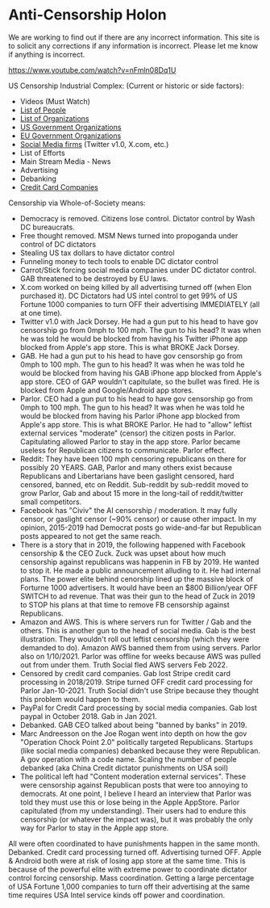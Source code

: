 # Anti-Censorship Holon

We are working to find out if there are any incorrect information. This site is to solicit any corrections if any information is incorrect. Please let me know if anything is incorrect.

https://www.youtube.com/watch?v=nFmln08Dq1U

US Censorship Industrial Complex: (Current or historic or side factors):
* Videos (Must Watch)
* [List of People](https://github.com/FreedomNow2025/Anti_Censorship_Holon/blob/main/Files/People.md)
* [List of Organizations](https://github.com/FreedomNow2025/Anti_Censorship_Holon/blob/main/Files/Organizations.md)
* [US Government Organizations](https://github.com/FreedomNow2025/Anti_Censorship_Holon/blob/main/Files/US_Gov)
* [EU Government Organizations]()
* [Social Media firms](https://github.com/FreedomNow2025/Anti_Censorship_Holon/blob/main/Files/Social_Media_Companies.md) (Twitter v1.0, X.com, etc.)
* List of Efforts
* Main Stream Media - News
* Advertising
* Debanking
* [Credit Card Companies](https://github.com/FreedomNow2025/Anti_Censorship_Holon/blob/main/Files/Credit_Cards.md)




Censorship via Whole-of-Society means:
* Democracy is removed. Citizens lose control. Dictator control by Wash DC bureaucrats.
* Free thought removed. MSM News turned into propoganda under control of DC dictators
* Stealing US tax dollars to have dictator control
* Funneling money to tech tools to enable DC dictator control
* Carrot/Stick forcing social media companies under DC dictator control. GAB threatened to be destroyed by EU laws.
* X.com worked on being killed by all advertising turned off (when Elon purchased it). DC Dictators had US intel control to get 99% of US Fortune 1000 companies to turn OFF their advertising IMMEDIATELY (all at one time).
* Twitter v1.0 with Jack Dorsey. He had a gun put to his head to have gov censorship go from 0mph to 100 mph. The gun to his head? It was when he was told he would be blocked from having his Twitter iPhone app blocked from Apple's app store.  This is what BROKE Jack Dorsey.
* GAB. He had a gun put to his head to have gov censorship go from 0mph to 100 mph. The gun to his head? It was when he was told he would be blocked from having his GAB iPhone app blocked from Apple's app store.  CEO of GAP wouldn't capitulate, so the bullet was fired. He is blocked from Apple and Google/Android app stores.
* Parlor.  CEO had a gun put to his head to have gov censorship go from 0mph to 100 mph. The gun to his head? It was when he was told he would be blocked from having his Parlor iPhone app blocked from Apple's app store.  This is what BROKE Parlor. He had to "allow" leftist external services "moderate" (censor) the citizen posts in Parlor.  Capitulating allowed Parlor to stay in the app store. Parlor became useless for Republican citizens to communicate. Parlor effect.
* Reddit: They have been 100 mph censoring republicans on there for possibly 20 YEARS. GAB, Parlor and many others exist because Republicans and Libertarians have been gaslight censored, hard censored, banned, etc on Reddit. Sub-reddit by sub-reddit moved to grow Parlor, Gab and about 15 more in the long-tail of reddit/twitter small competitors.
* Facebook has "Civiv" the AI censorship / moderation.  It may fully censor, or gaslight censor (~90% censor) or cause other impact. In my opinion, 2015-2019 had Democrat posts go wide-and-far but Republican posts appeared to not get the same reach.
* There is a story that in 2019, the following happened with Facebook censorship & the CEO Zuck. Zuck was upset about how much censorship against republicans was happenin in FB by 2019.  He wanted to stop it. He made a public announcement alluding to it. He had internal plans. The power elite behind cenorship lined up the massive block of Forturne 1000 advertisers.  It would have been an $800 Billion/year OFF SWITCH to ad revenue.  That was their gun to the head of Zuck in 2019 to STOP his plans at that time to remove FB censorship against Republicans.
 * Amazon and AWS. This is where servers run for Twitter / Gab and the others. This is another gun to the head of social media. Gab is the best illustration. They wouldn't roll out leftist censorship (which they were demanded to do).  Amazon AWS banned them from using servers. Parlor also on 1/10/2021.  Parlor was offline for weeks because AWS was pulled out from under them. Truth Social fled AWS servers Feb 2022.
* Censored by credit card companies. Gab lost Stripe credit card processing in 2018/2019.  Stripe turned OFF credit card processing for Parlor Jan-10-2021. Truth Social didn't use Stripe because they thought this problem would happen to them.
* PayPal for Credit Card processing by social media companies.  Gab lost paypal in October 2018. Gab in Jan 2021.
* Debanked. GAB CEO talked about being "banned by banks" in 2019. 
* Marc Andreesson on the Joe Rogan went into depth on how the gov "Operation Chock Point 2.0" politically targeted Republicans.  Startups (like social media companies) debanked because they were Republican. A gov operation with a code name. Scaling the number of people debanked (aka China Credit dictator punishments on USA soil)
* The political left had "Content moderation external services". These were censorship against Republican posts that were too annoying to democrats. At one point, I believe I heard an interview that Parlor was told they must use this or lose being in the Apple AppStore. Parlor capitulated (from my understanding). Their users had to endure this censorship (or whatever the impact was), but it was probably the only way for Parlor to stay in the Apple app store.

All were often coordinated to have punishments happen in the same month. Debanked. Credit card processing turned off. Advertising turned OFF. Apple & Android both were at risk of losing app store at the same time. This is because of the powerful elite with extreme power to coordinate dictator control forcing censorship.  Mass coordination. Getting a large percentage of USA Fortune 1,000 companies to turn off their advertising at the same time requires USA Intel service kinds off power and coordination.
